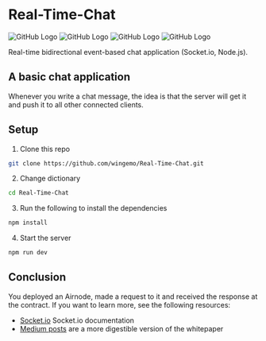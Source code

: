# Real-Time-Chat
![GitHub Logo](https://img.shields.io/badge/Version-1.0.0-blue) ![GitHub Logo](https://img.shields.io/badge/-Socket.io-blue) ![GitHub Logo](https://img.shields.io/badge/-Node.js-blue) ![GitHub Logo](https://img.shields.io/badge/-jQuery-blue) 

Real-time bidirectional event-based chat application (Socket.io, Node.js).

## A basic chat application
Whenever you write a chat message, the idea is that the server will get it and push it to all other connected clients.

## Setup

1. Clone this repo
```sh
git clone https://github.com/wingemo/Real-Time-Chat.git
```

2. Change dictionary
```sh
cd Real-Time-Chat
```

3. Run the following to install the dependencies
```sh
npm install
```

4. Start the server 
```sh
npm run dev
```

## Conclusion

You deployed an Airnode, made a request to it and received the response at the contract.
If you want to learn more, see the following resources:

- [Socket.io](https://socket.io/docs/v4) Socket.io documentation
- [Medium posts](https://api3dao.github.io/api3-docs/pages/medium.html) are a more digestible version of the whitepaper
